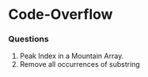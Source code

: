 # Code-Overflow

### Questions
1) Peak Index in a Mountain Array.<br/>
2) Remove all occurrences of substring
